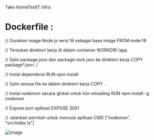 Take HomeTestIT Infra

# Dockerfile :

// Gunakan image Node.js versi 16 sebagai base image
FROM node:16

// Tentukan direktori kerja di dalam container
WORKDIR /app

// Salin package.json dan package-lock.json ke direktori kerja
COPY package*.json ./

// Instal dependensi
RUN npm install

// Salin semua file ke dalam direktori kerja
COPY . .

// Instal nodemon secara global untuk hot-reloading
RUN npm install -g nodemon

// Expose port aplikasi
EXPOSE 3001

// Jalankan perintah untuk memulai aplikasi
CMD ["nodemon", "src/index.ts"]

![image](https://github.com/user-attachments/assets/71b34a4f-5297-4123-ad6c-11e9ec230e5f)
